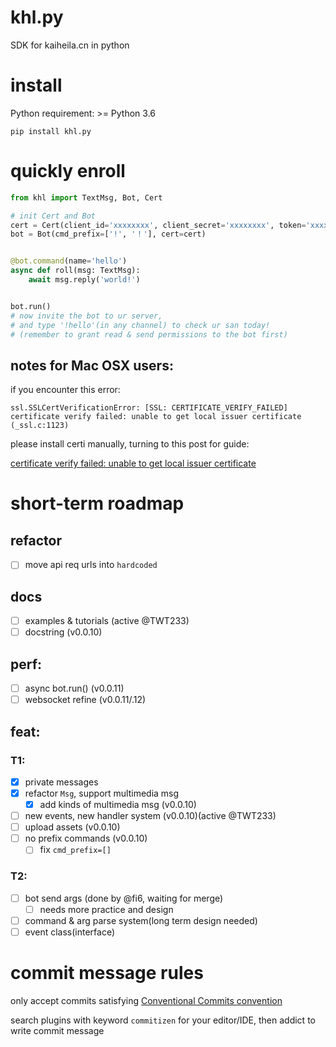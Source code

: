 # khl.py

SDK for kaiheila.cn in python

# install

Python requirement: >= Python 3.6

```shell
pip install khl.py
```

# quickly enroll

```python
from khl import TextMsg, Bot, Cert

# init Cert and Bot
cert = Cert(client_id='xxxxxxxx', client_secret='xxxxxxxx', token='xxxxxxxx')
bot = Bot(cmd_prefix=['!', '！'], cert=cert)


@bot.command(name='hello')
async def roll(msg: TextMsg):
    await msg.reply('world!')


bot.run()
# now invite the bot to ur server,
# and type '!hello'(in any channel) to check ur san today!
# (remember to grant read & send permissions to the bot first)
```

## notes for Mac OSX users:

if you encounter this error:

```
ssl.SSLCertVerificationError: [SSL: CERTIFICATE_VERIFY_FAILED] certificate verify failed: unable to get local issuer certificate (_ssl.c:1123)
```

please install certi manually, turning to this post for guide:

[certificate verify failed: unable to get local issuer certificate](https://stackoverflow.com/a/58525755)

# short-term roadmap

## refactor

- [ ] move api req urls into `hardcoded` 

## docs

- [ ] examples & tutorials (active @TWT233)
- [ ] docstring (v0.0.10)

## perf:

- [ ] async bot.run() (v0.0.11)
- [ ] websocket refine (v0.0.11/.12)

## feat:

### T1:

- [x] private messages
- [x] refactor `Msg`, support multimedia msg
  - [x] add kinds of multimedia msg (v0.0.10)
- [ ] new events, new handler system (v0.0.10)(active @TWT233)
- [ ] upload assets (v0.0.10)
- [ ] no prefix commands (v0.0.10)
  - [ ] fix `cmd_prefix=[]`

### T2:

- [ ] bot send args (done by @fi6, waiting for merge)
  - [ ] needs more practice and design
- [ ] command & arg parse system(long term design needed)
- [ ] event class(interface)

# commit message rules

only accept commits satisfying [Conventional Commits convention](https://github.com/commitizen/cz-cli)

search plugins with keyword `commitizen` for your editor/IDE, then addict to write commit message
